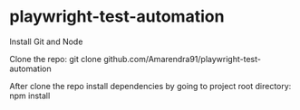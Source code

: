 # playwright-test-automation
Install Git and Node

Clone the repo: git clone github.com/Amarendra91/playwright-test-automation

After clone the repo install dependencies by going to project root directory: npm install



